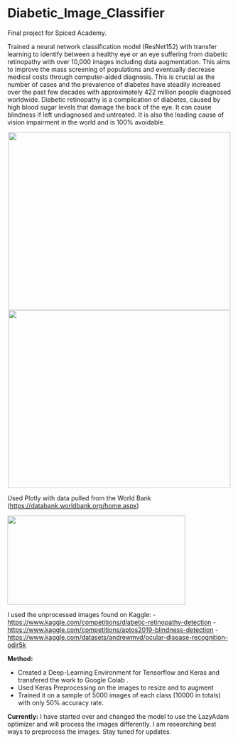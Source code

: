 # Diabetic_Image_Classifier

Final project for Spiced Academy.  

Trained a neural network classification model (ResNet152) with transfer learning to identify between a healthy eye or an eye suffering from diabetic retinopathy with over 10,000 images including data augmentation.  This aims to improve the mass screening of populations and eventually decrease medical costs through computer-aided diagnosis. This is crucial as the number of cases and the prevalence of diabetes have steadily increased over the past few decades with approximately 422 million people diagnosed worldwide. Diabetic retinopathy is a complication of diabetes, caused by high blood sugar levels that damage the back of the eye.  It can cause blindness if left undiagnosed and untreated.  It is also the leading cause of vision impairment in the world and is 100% avoidable.

<p float="left" align="center">
<img src="https://github.com/kbolon1/Portfolio/blob/main/images/Diabetes_Plotly_2011.png" width="500" height="400">
<img src="https://github.com/kbolon1/Portfolio/blob/main/images/Diabetes_Plotly_2021.png" width="500" height="400">
</p>

Used Plotly with data pulled from the World Bank (https://databank.worldbank.org/home.aspx)

<img src="https://github.com/kbolon1/Portfolio/blob/main/images/Eye_Fundus.png" width="400" height="200">

I used the unprocessed images found on Kaggle:
    - https://www.kaggle.com/competitions/diabetic-retinopathy-detection
    - https://www.kaggle.com/competitions/aptos2019-blindness-detection
    - https://www.kaggle.com/datasets/andrewmvd/ocular-disease-recognition-odir5k

**Method:**
* Created a Deep-Learning Environment for Tensorflow and Keras and transfered the work to Google Colab .
* Used Keras Preprocessing on the images to resize and to augment
* Trained it on a sample of 5000 images of each class (10000 in totals) with only 50% accuracy rate. 

**Currently:**
I have started over and changed the model to use the LazyAdam optimizer and will process the images differently.  I am researching best ways to preprocess the images.  Stay tuned for updates.
